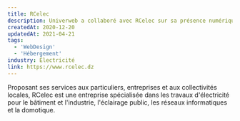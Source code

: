 ```yaml
---
title: RCelec
description: Univerweb a collaboré avec RCelec sur sa présence numérique. Nous avons créé le site web et nous assurons son hébergement.
createdAt: 2020-12-20
updatedAt: 2021-04-21
tags:
  - 'WebDesign'
  - 'Hébergement'
industry: Électricité
link: https://www.rcelec.dz
---
```


Proposant ses services aux particuliers, entreprises et aux collectivités locales, RCelec est une entreprise spécialisée dans les travaux d'électricité pour le bâtiment et l'industrie, l'éclairage public, les réseaux informatiques et la domotique.
